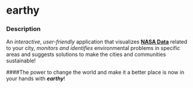 # earthy

### Description

An *interactive*, *user-friendly* application that visualizes **[NASA Data](https://data.nasa.gov/)** related to your city, *monitors and identifies* environmental problems in specific areas and suggests solutions to make the cities and communities sustainable!  
  
####The power to change the world and make it a better place is now in your hands with ***earthy***!

 